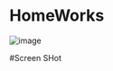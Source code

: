# HomeWorks
![image](https://github.com/Power-of-Now/HomeWork01/assets/77582341/9eabc94e-64a1-4d0c-8e9b-568ccbc168fb)


#Screen SHot
